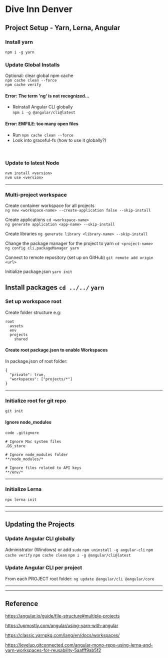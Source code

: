 # Dive Inn Denver<br>
## Project Setup - Yarn, Lerna, Angular

### Install yarn
`npm i -g yarn`
<br>

### Update Global Installs
Optional: clear global npm cache<br>
`npm cache clean --force`<br>
`npm cache verify`<br>

#### Error: The term 'ng' is not recognized...
* Reinstall Angular CLI globally<br>
  `npm i -g @angular/cli@latest`
#### Error: EMFILE: too many open files
* Run `npm cache clean --force`
* Look into graceful-fs (how to use it globally?)
<br>

### Update to latest Node
`nvm install <version>`<br>
`nvm use <version>`
<br>

---

### Multi-project workspace
Create container workspace for all projects<br>
`ng new <workspace-name> --create-application false --skip-install`<br>

Create applications
`cd <workspace-name>`<br>
`ng generate application <app-name> --skip-install`

Create libraries
`ng generate library <library-name> --skip-install`

Change the package manager for the project to yarn
`cd <project-name>`<br>
`ng config cli.packageManager yarn`


Connect to remote repository (set up on GitHub)
`git remote add origin <url>`



Initialize package.json
`yarn init`

Install packages
`cd ../../`
`yarn`
---

### Set up workspace root
Create folder structure e.g:
```
root
  assets
  env
  projects
    shared
```

#### Create root package.json to enable Workspaces
In package.json of root folder:
```
{
  "private": true,
  "workspaces": ["projects/*"]
}
```

---

### Initialize root for git repo
`git init`

#### Ignore node_modules
`code .gitignore`
```
# Ignore Mac system files
.DS_store

# Ignore node_modules folder
**/node_modules/*

# Ignore files related to API keys
**/env/*
```

---

### Initialize Lerna
`npx lerna init`

---
---

## Updating the Projects

### Update Angular CLI globally
Administrator (Windows) or add `sudo`
`npm uninstall -g angular-cli`
`npm cache verify`
`npm cache clean`
`npm i -g @angular/cli@latest`

### Update Angular CLI per project
From each PROJECT root folder:
`ng update @angular/cli @angular/core`

---
---

## Reference

https://angular.io/guide/file-structure#multiple-projects

https://upmostly.com/angular/using-yarn-with-angular

https://classic.yarnpkg.com/lang/en/docs/workspaces/

https://levelup.gitconnected.com/angular-mono-repo-using-lerna-and-yarn-workspaces-for-reusability-5aafff9ab5f2
